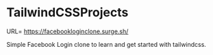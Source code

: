 # TailwindCSSProjects

URL= https://facebookloginclone.surge.sh/

Simple Facebook Login clone to learn and get started with tailwindcss.

